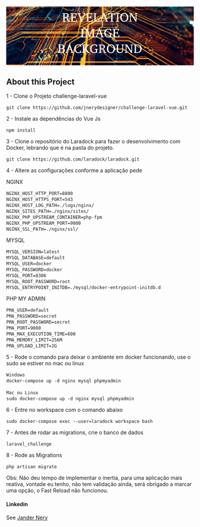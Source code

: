![theree card transparent](https://github.com/jnerydesigner/revelation-image/blob/main/images/revelation.png)

## About this Project

1 - Clone o Projeto challenge-laravel-vue

```
git clone https://github.com/jnerydesigner/challenge-laravel-vue.git
```

2 - Instale as dependências do Vue Js

```
npm install
```

3 - Clone o repositório do Laradock para fazer o desenvolvimento com Docker, lebrando que é na pasta do projeto.

```
git clone https://github.com/laradock/laradock.git
```

4 - Altere as configurações conforme a aplicação pede

NGINX

```
NGINX_HOST_HTTP_PORT=8800
NGINX_HOST_HTTPS_PORT=543
NGINX_HOST_LOG_PATH=./logs/nginx/
NGINX_SITES_PATH=./nginx/sites/
NGINX_PHP_UPSTREAM_CONTAINER=php-fpm
NGINX_PHP_UPSTREAM_PORT=9000
NGINX_SSL_PATH=./nginx/ssl/
```

MYSQL

```
MYSQL_VERSION=latest
MYSQL_DATABASE=default
MYSQL_USER=docker
MYSQL_PASSWORD=docker
MYSQL_PORT=8306
MYSQL_ROOT_PASSWORD=root
MYSQL_ENTRYPOINT_INITDB=./mysql/docker-entrypoint-initdb.d
```

PHP MY ADMIN

```
PMA_USER=default
PMA_PASSWORD=secret
PMA_ROOT_PASSWORD=secret
PMA_PORT=9080
PMA_MAX_EXECUTION_TIME=600
PMA_MEMORY_LIMIT=256M
PMA_UPLOAD_LIMIT=2G
```

5 - Rode o comando para deixar o ambiente em docker funcionando, use o sudo se estiver no mac ou linux

```
Windows
docker-compose up -d nginx mysql phpmyadmin

Mac ou Linux
sudo docker-compose up -d nginx mysql phpmyadmin
```

6 - Entre no workspace com o comando abaixo

```
sudo docker-compose exec --user=laradock workspace bash
```

7 - Antes de rodar as migrations, crie o banco de dados

```
laravel_challenge
```

8 - Rode as Migrations

```
php artisan migrate
```

Obs: Não deu tempo de implementar o inertia, para uma aplicação mais reativa, vontade eu tenho, não tem validação ainda, será obrigado a marcar uma opção, o Fast Reload não funcionou.

#### Linkedin

See [Jander Nery](https://www.linkedin.com/in/jander-nery)

